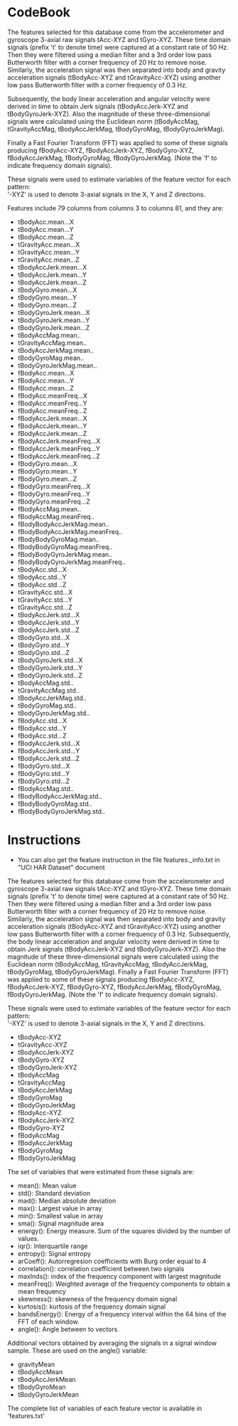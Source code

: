 CodeBook
=========
The features selected for this database come from the accelerometer and gyroscope 3-axial raw signals tAcc-XYZ and tGyro-XYZ. These time domain signals (prefix 't' to denote time) were captured at a constant rate of 50 Hz. Then they were filtered using a median filter and a 3rd order low pass Butterworth filter with a corner frequency of 20 Hz to remove noise. Similarly, the acceleration signal was then separated into body and gravity acceleration signals (tBodyAcc-XYZ and tGravityAcc-XYZ) using another low pass Butterworth filter with a corner frequency of 0.3 Hz. 

Subsequently, the body linear acceleration and angular velocity were derived in time to obtain Jerk signals (tBodyAccJerk-XYZ and tBodyGyroJerk-XYZ). Also the magnitude of these three-dimensional signals were calculated using the Euclidean norm (tBodyAccMag, tGravityAccMag, tBodyAccJerkMag, tBodyGyroMag, tBodyGyroJerkMag). 

Finally a Fast Fourier Transform (FFT) was applied to some of these signals producing fBodyAcc-XYZ, fBodyAccJerk-XYZ, fBodyGyro-XYZ, fBodyAccJerkMag, fBodyGyroMag, fBodyGyroJerkMag. (Note the 'f' to indicate frequency domain signals). 

These signals were used to estimate variables of the feature vector for each pattern:  
'-XYZ' is used to denote 3-axial signals in the X, Y and Z directions.




  Features include 79 columns from columns 3 to columns 81, and they are:
  
  * tBodyAcc.mean...X
  * tBodyAcc.mean...Y
  * tBodyAcc.mean...Z
  * tGravityAcc.mean...X
  * tGravityAcc.mean...Y
  * tGravityAcc.mean...Z
  * tBodyAccJerk.mean...X
  * tBodyAccJerk.mean...Y
  * tBodyAccJerk.mean...Z
  * tBodyGyro.mean...X
  * tBodyGyro.mean...Y
  * tBodyGyro.mean...Z
  * tBodyGyroJerk.mean...X
  * tBodyGyroJerk.mean...Y
  * tBodyGyroJerk.mean...Z
  * tBodyAccMag.mean..
  * tGravityAccMag.mean..
  * tBodyAccJerkMag.mean..
  * tBodyGyroMag.mean..	
  * tBodyGyroJerkMag.mean..	
  * fBodyAcc.mean...X	
  * fBodyAcc.mean...Y	
  * fBodyAcc.mean...Z	
  * fBodyAcc.meanFreq...X	
  * fBodyAcc.meanFreq...Y	
  * fBodyAcc.meanFreq...Z	
  * fBodyAccJerk.mean...X	
  * fBodyAccJerk.mean...Y	
  * fBodyAccJerk.mean...Z
  * fBodyAccJerk.meanFreq...X	
  * fBodyAccJerk.meanFreq...Y	
  * fBodyAccJerk.meanFreq...Z	
  * fBodyGyro.mean...X
  * fBodyGyro.mean...Y	
  * fBodyGyro.mean...Z	
  * fBodyGyro.meanFreq...X	
  * fBodyGyro.meanFreq...Y	
  * fBodyGyro.meanFreq...Z
  * fBodyAccMag.mean..
  * fBodyAccMag.meanFreq..
  * fBodyBodyAccJerkMag.mean..
  * fBodyBodyAccJerkMag.meanFreq..
  * fBodyBodyGyroMag.mean..	
  * fBodyBodyGyroMag.meanFreq..	
  * fBodyBodyGyroJerkMag.mean..	
  * fBodyBodyGyroJerkMag.meanFreq..	
  * tBodyAcc.std...X	
  * tBodyAcc.std...Y	
  * tBodyAcc.std...Z
  * tGravityAcc.std...X	
  * tGravityAcc.std...Y	
  * tGravityAcc.std...Z	
  * tBodyAccJerk.std...X	
  * tBodyAccJerk.std...Y
  * tBodyAccJerk.std...Z
  * tBodyGyro.std...X	
  * tBodyGyro.std...Y	
  * tBodyGyro.std...Z	
  * tBodyGyroJerk.std...X	
  * tBodyGyroJerk.std...Y	
  * tBodyGyroJerk.std...Z	
  * tBodyAccMag.std..	
  * tGravityAccMag.std..
  * tBodyAccJerkMag.std..	
  * tBodyGyroMag.std..
  * tBodyGyroJerkMag.std..
  * fBodyAcc.std...X	
  * fBodyAcc.std...Y	
  * fBodyAcc.std...Z	
  * fBodyAccJerk.std...X
  * fBodyAccJerk.std...Y
  * fBodyAccJerk.std...Z	
  * fBodyGyro.std...X	
  * fBodyGyro.std...Y	
  * fBodyGyro.std...Z	
  * fBodyAccMag.std..	
  * fBodyBodyAccJerkMag.std..
  * fBodyBodyGyroMag.std..
  * fBodyBodyGyroJerkMag.std..
  


Instructions
============
* You can also get the feature instruction in the file features._info.txt in "UCI HAR Dataset" document

The features selected for this database come from the accelerometer and gyroscope 3-axial raw signals tAcc-XYZ and tGyro-XYZ. These time domain signals (prefix 't' to denote time) were captured at a constant rate of 50 Hz. Then they were filtered using a median filter and a 3rd order low pass Butterworth filter with a corner frequency of 20 Hz to remove noise. Similarly, the acceleration signal was then separated into body and gravity acceleration signals (tBodyAcc-XYZ and tGravityAcc-XYZ) using another low pass Butterworth filter with a corner frequency of 0.3 Hz. 
Subsequently, the body linear acceleration and angular velocity were derived in time to obtain Jerk signals (tBodyAccJerk-XYZ and tBodyGyroJerk-XYZ). Also the magnitude of these three-dimensional signals were calculated using the Euclidean norm (tBodyAccMag, tGravityAccMag, tBodyAccJerkMag, tBodyGyroMag, tBodyGyroJerkMag). 
Finally a Fast Fourier Transform (FFT) was applied to some of these signals producing fBodyAcc-XYZ, fBodyAccJerk-XYZ, fBodyGyro-XYZ, fBodyAccJerkMag, fBodyGyroMag, fBodyGyroJerkMag. (Note the 'f' to indicate frequency domain signals). 

These signals were used to estimate variables of the feature vector for each pattern:  
'-XYZ' is used to denote 3-axial signals in the X, Y and Z directions.

 * tBodyAcc-XYZ
 * tGravityAcc-XYZ
 * tBodyAccJerk-XYZ
 * tBodyGyro-XYZ
 * tBodyGyroJerk-XYZ
 * tBodyAccMag
 * tGravityAccMag
 * tBodyAccJerkMag
 * tBodyGyroMag
 * tBodyGyroJerkMag
 * fBodyAcc-XYZ
 * fBodyAccJerk-XYZ
 * fBodyGyro-XYZ
 * fBodyAccMag
 * fBodyAccJerkMag
 * fBodyGyroMag
 * fBodyGyroJerkMag

The set of variables that were estimated from these signals are: 

* mean(): Mean value
* std(): Standard deviation
* mad(): Median absolute deviation 
* max(): Largest value in array
* min(): Smallest value in array
* sma(): Signal magnitude area
* energy(): Energy measure. Sum of the squares divided by the number of values. 
* iqr(): Interquartile range 
* entropy(): Signal entropy
* arCoeff(): Autorregresion coefficients with Burg order equal to 4
* correlation(): correlation coefficient between two signals
* maxInds(): index of the frequency component with largest magnitude
* meanFreq(): Weighted average of the frequency components to obtain a mean frequency
* skewness(): skewness of the frequency domain signal 
* kurtosis(): kurtosis of the frequency domain signal 
* bandsEnergy(): Energy of a frequency interval within the 64 bins of the FFT of each window.
* angle(): Angle between to vectors.

Additional vectors obtained by averaging the signals in a signal window sample. These are used on the angle() variable:

* gravityMean
* tBodyAccMean
* tBodyAccJerkMean
* tBodyGyroMean
* tBodyGyroJerkMean

The complete list of variables of each feature vector is available in 'features.txt'



  
  


